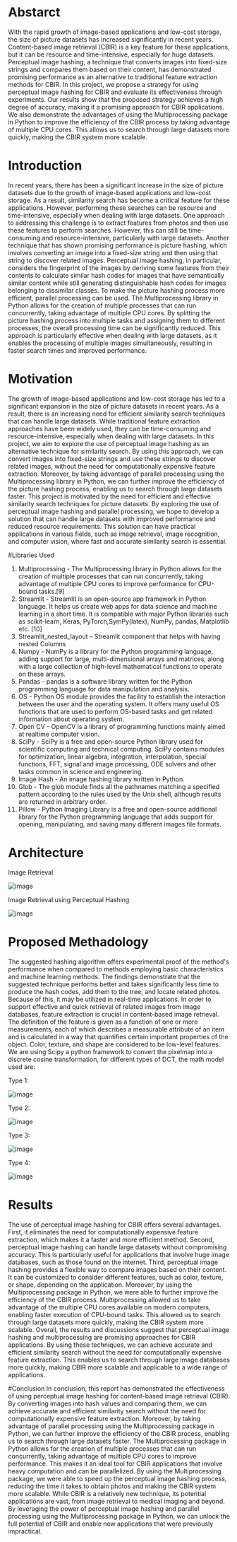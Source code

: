 # Abstarct
With the rapid growth of image-based applications and low-cost storage, the size of picture datasets has increased significantly in recent years. Content-based image retrieval (CBIR) is a key feature for these applications, but it can be resource and time-intensive, especially for huge datasets. Perceptual image hashing, a technique that converts images into fixed-size strings and compares them based on their content, has demonstrated promising performance as an alternative to traditional feature extraction methods for CBIR. In this project, we propose a strategy for using perceptual image hashing for CBIR and evaluate its effectiveness through experiments. Our results show that the proposed strategy achieves a high degree of accuracy, making it a promising approach for CBIR applications. We also demonstrate the advantages of using the Multiprocessing package in Python to improve the efficiency of the CBIR process by taking advantage of multiple CPU cores. This allows us to search through large datasets more quickly, making the CBIR system more scalable.

# Introduction
In recent years, there has been a significant increase in the size of picture datasets due to the growth of image-based applications and low-cost storage. As a result, similarity search has become a critical feature for these applications. However, performing these searches can be resource and time-intensive, especially when dealing with large datasets. One approach to addressing this challenge is to extract features from photos and then use these features to perform searches. However, this can still be time-consuming and resource-intensive, particularly with large datasets. Another technique that has shown promising performance is picture hashing, which involves converting an image into a fixed-size string and then using that string to discover related images. Perceptual image hashing, in particular, considers the fingerprint of the images by deriving some features from their contents to calculate similar hash codes for images that have semantically similar content while still generating distinguishable hash codes for images belonging to dissimilar classes. To make the picture hashing process more efficient, parallel processing can be used. The Multiprocessing library in Python allows for the creation of multiple processes that can run concurrently, taking advantage of multiple CPU cores. By splitting the picture hashing process into multiple tasks and assigning them to different processes, the overall processing time can be significantly reduced. This approach is particularly effective when dealing with large datasets, as it enables the processing of multiple images simultaneously, resulting in faster search times and improved performance.

# Motivation
The growth of image-based applications and low-cost storage has led to a significant expansion in the size of picture datasets in recent years. As a result, there is an increasing need for efficient similarity search techniques that can handle large datasets. While traditional feature extraction approaches have been widely used, they can be time-consuming and resource-intensive, especially when dealing with large datasets. In this project, we aim to explore the use of perceptual image hashing as an alternative technique for similarity search. By using this approach, we can convert images into fixed-size strings and use these strings to discover related images, without the need for computationally expensive feature extraction. Moreover, by taking advantage of parallel processing using the Multiprocessing library in Python, we can further improve the efficiency of the picture hashing process, enabling us to search through large datasets faster. This project is motivated by the need for efficient and effective similarity search techniques for picture datasets. By exploring the use of perceptual image hashing and parallel processing, we hope to develop a solution that can handle large datasets with improved performance and reduced resource requirements. This solution can have practical applications in various fields, such as image retrieval, image recognition, and computer vision, where fast and accurate similarity search is essential.

#Libraries Used

1. Multiprocessing - The Multiprocessing library in Python allows for the creation of multiple processes that can run concurrently, taking advantage of multiple CPU cores to improve performance for CPU-bound tasks.[9]
2. Streamlit - Streamlit is an open-source app framework in Python language. It helps us create web apps for data science and machine learning in a short time. It is compatible with major Python libraries such as scikit-learn, Keras, PyTorch,SymPy(latex), NumPy, pandas, Matplotlib etc. [10]
3. Streamlit_nested_layout – Streamlit component that helps with having nested Columns
4. Numpy - NumPy is a library for the Python programming language, adding support for large, multi-dimensional arrays and matrices, along with a large collection of high-level mathematical functions to operate on these arrays.
5. Pandas - pandas is a software library written for the Python programming language for data manipulation and analysis.
6. OS - Python OS module provides the facility to establish the interaction between the user and the operating system. It offers many useful OS functions that are used to perform OS-based tasks and get related information about operating system.
7. Open CV - OpenCV is a library of programming functions mainly aimed at realtime computer vision.
8. SciPy - SciPy is a free and open-source Python library used for scientific computing and technical computing. SciPy contains modules for optimization, linear algebra, integration, interpolation, special functions, FFT, signal and image processing, ODE solvers and other tasks common in science and engineering.
9. Image Hash - An image hashing library written in Python.
10. Glob - The glob module finds all the pathnames matching a specified pattern according to the rules used by the Unix shell, although results are returned in arbitrary order.
11. Pillow - Python Imaging Library is a free and open-source additional library for the Python programming language that adds support for opening, manipulating, and saving many different images file formats.

# Architecture
Image Retrieval 

![image](https://github.com/KasiR07/Content-Based-Image-Retrieval/assets/108777263/8078a484-f844-4217-9c9d-e6d2e037bd81)

Image Retrieval using Perceptual Hashing

![image](https://github.com/KasiR07/Content-Based-Image-Retrieval/assets/108777263/4a439edf-d289-42c4-a8e6-f98ad9d78b8b)

# Proposed Methadology
The suggested hashing algorithm offers experimental proof of the method's performance when compared to methods employing basic characteristics and machine learning methods. The findings demonstrate that the suggested technique performs better and takes significantly less time to produce the hash codes, add them to the tree, and locate related photos. Because of this, it may be utilized in real-time applications. In order to support effective and quick retrieval of related images from image databases, feature extraction is crucial in content-based image retrieval. The definition of the feature is given as a function of one or more measurements, each of which describes a measurable attribute of an item and is calculated in a way that quantifies certain important properties of the object. Color, texture, and shape are considered to be low-level features. We are using Scipy a python framework to convert the pixelmap into a discrete cosine transformation, for different types of DCT, the math model used are:

Type 1:

![image](https://github.com/KasiR07/Content-Based-Image-Retrieval/assets/108777263/cd0bbc84-f765-40d9-adeb-ef8583201190)

Type 2:

![image](https://github.com/KasiR07/Content-Based-Image-Retrieval/assets/108777263/48a38faf-3e63-4839-9943-b74da250eea1)

Type 3:

![image](https://github.com/KasiR07/Content-Based-Image-Retrieval/assets/108777263/352a7e77-1add-467b-9d0c-330bc12c7b83)

Type 4:

![image](https://github.com/KasiR07/Content-Based-Image-Retrieval/assets/108777263/2777ec80-d6e3-4df7-9577-b0a8b82fc56c)

# Results
The use of perceptual image hashing for CBIR offers several advantages. First, it eliminates the need for computationally expensive feature extraction, which makes it a faster and more efficient method. Second, perceptual image hashing can handle large datasets without compromising accuracy. This is particularly useful for applications that involve huge image databases, such as those found on the internet. Third, perceptual image hashing provides a flexible way to compare images based on their content. It can be customized to consider different features, such as color, texture, or shape, depending on the application. Moreover, by using the Multiprocessing package in Python, we were able to further improve the efficiency of the CBIR process. Multiprocessing allowed us to take advantage of the multiple CPU cores available on modern computers, enabling faster execution of CPU-bound tasks. This allowed us to search through large datasets more quickly, making the CBIR system more scalable. Overall, the results and discussions suggest that perceptual image hashing and multiprocessing are promising approaches for CBIR applications. By using these techniques, we can achieve accurate and efficient similarity search without the need for computationally expensive feature extraction. This enables us to search through large image databases more quickly, making CBIR more scalable and applicable to a wide range of applications.

#Conclusion
In conclusion, this report has demonstrated the effectiveness of using perceptual image hashing for content-based image retrieval (CBIR). By converting images into hash values and comparing them, we can achieve accurate and efficient similarity search without the need for computationally expensive feature extraction. Moreover, by taking advantage of parallel processing using the Multiprocessing package in Python, we can further improve the efficiency of the CBIR process, enabling us to search through large datasets faster. The Multiprocessing package in Python allows for the creation of multiple processes that can run concurrently, taking advantage of multiple CPU cores to improve performance. This makes it an ideal tool for CBIR applications that involve heavy computation and can be parallelized. By using the Multiprocessing package, we were able to speed up the perceptual image hashing process, reducing the time it takes to obtain photos and making the CBIR system more scalable. While CBIR is a relatively new technique, its potential applications are vast, from image retrieval to medical imaging and beyond. By leveraging the power of perceptual image hashing and parallel processing using the Multiprocessing package in Python, we can unlock the full potential of CBIR and enable new applications that were previously impractical.





